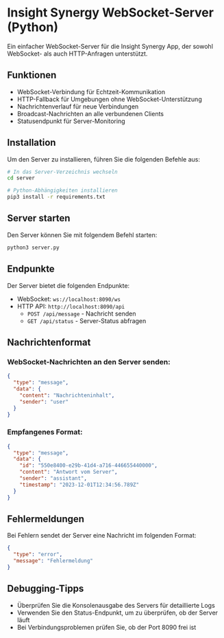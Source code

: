 # Insight Synergy WebSocket-Server (Python)

Ein einfacher WebSocket-Server für die Insight Synergy App, der sowohl WebSocket- als auch HTTP-Anfragen unterstützt.

## Funktionen

- WebSocket-Verbindung für Echtzeit-Kommunikation
- HTTP-Fallback für Umgebungen ohne WebSocket-Unterstützung
- Nachrichtenverlauf für neue Verbindungen
- Broadcast-Nachrichten an alle verbundenen Clients
- Statusendpunkt für Server-Monitoring

## Installation

Um den Server zu installieren, führen Sie die folgenden Befehle aus:

```bash
# In das Server-Verzeichnis wechseln
cd server

# Python-Abhängigkeiten installieren
pip3 install -r requirements.txt
```

## Server starten

Den Server können Sie mit folgendem Befehl starten:

```bash
python3 server.py
```

## Endpunkte

Der Server bietet die folgenden Endpunkte:

- WebSocket: `ws://localhost:8090/ws`
- HTTP API: `http://localhost:8090/api`
  - `POST /api/message` - Nachricht senden
  - `GET /api/status` - Server-Status abfragen

## Nachrichtenformat

### WebSocket-Nachrichten an den Server senden:

```json
{
  "type": "message",
  "data": {
    "content": "Nachrichteninhalt",
    "sender": "user"
  }
}
```

### Empfangenes Format:

```json
{
  "type": "message",
  "data": {
    "id": "550e8400-e29b-41d4-a716-446655440000",
    "content": "Antwort vom Server",
    "sender": "assistant",
    "timestamp": "2023-12-01T12:34:56.789Z"
  }
}
```

## Fehlermeldungen

Bei Fehlern sendet der Server eine Nachricht im folgenden Format:

```json
{
  "type": "error",
  "message": "Fehlermeldung"
}
```

## Debugging-Tipps

- Überprüfen Sie die Konsolenausgabe des Servers für detaillierte Logs
- Verwenden Sie den Status-Endpunkt, um zu überprüfen, ob der Server läuft
- Bei Verbindungsproblemen prüfen Sie, ob der Port 8090 frei ist 